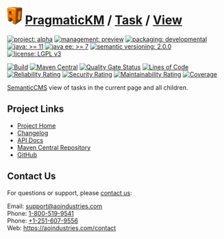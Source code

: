 # [<img src="ao-logo.png" alt="AO Logo" width="35" height="40">](https://github.com/ao-apps) [PragmaticKM](https://github.com/ao-apps/pragmatickm) / [Task](https://github.com/ao-apps/pragmatickm-task) / [View](https://github.com/ao-apps/pragmatickm-task-view)

[![project: alpha](https://pragmatickm.com/ao-badges/project-alpha.svg)](https://aoindustries.com/life-cycle#project-alpha)
[![management: preview](https://pragmatickm.com/ao-badges/management-preview.svg)](https://aoindustries.com/life-cycle#management-preview)
[![packaging: developmental](https://pragmatickm.com/ao-badges/packaging-developmental.svg)](https://aoindustries.com/life-cycle#packaging-developmental)  
[![java: &gt;= 11](https://pragmatickm.com/ao-badges/java-11.svg)](https://docs.oracle.com/en/java/javase/11/)
[![java ee: &gt;= 7](https://pragmatickm.com/ao-badges/javaee-7.svg)](https://docs.oracle.com/javaee/7/)
[![semantic versioning: 2.0.0](https://pragmatickm.com/ao-badges/semver-2.0.0.svg)](http://semver.org/spec/v2.0.0.html)
[![license: LGPL v3](https://pragmatickm.com/ao-badges/license-lgpl-3.0.svg)](https://www.gnu.org/licenses/lgpl-3.0)

[![Build](https://github.com/ao-apps/pragmatickm-task-view/workflows/Build/badge.svg?branch=master)](https://github.com/ao-apps/pragmatickm-task-view/actions?query=workflow%3ABuild)
[![Maven Central](https://maven-badges.herokuapp.com/maven-central/com.pragmatickm/pragmatickm-task-view/badge.svg)](https://maven-badges.herokuapp.com/maven-central/com.pragmatickm/pragmatickm-task-view)
[![Quality Gate Status](https://sonarcloud.io/api/project_badges/measure?branch=master&project=com.pragmatickm%3Apragmatickm-task-view&metric=alert_status)](https://sonarcloud.io/dashboard?branch=master&id=com.pragmatickm%3Apragmatickm-task-view)
[![Lines of Code](https://sonarcloud.io/api/project_badges/measure?branch=master&project=com.pragmatickm%3Apragmatickm-task-view&metric=ncloc)](https://sonarcloud.io/component_measures?branch=master&id=com.pragmatickm%3Apragmatickm-task-view&metric=ncloc)  
[![Reliability Rating](https://sonarcloud.io/api/project_badges/measure?branch=master&project=com.pragmatickm%3Apragmatickm-task-view&metric=reliability_rating)](https://sonarcloud.io/component_measures?branch=master&id=com.pragmatickm%3Apragmatickm-task-view&metric=Reliability)
[![Security Rating](https://sonarcloud.io/api/project_badges/measure?branch=master&project=com.pragmatickm%3Apragmatickm-task-view&metric=security_rating)](https://sonarcloud.io/component_measures?branch=master&id=com.pragmatickm%3Apragmatickm-task-view&metric=Security)
[![Maintainability Rating](https://sonarcloud.io/api/project_badges/measure?branch=master&project=com.pragmatickm%3Apragmatickm-task-view&metric=sqale_rating)](https://sonarcloud.io/component_measures?branch=master&id=com.pragmatickm%3Apragmatickm-task-view&metric=Maintainability)
[![Coverage](https://sonarcloud.io/api/project_badges/measure?branch=master&project=com.pragmatickm%3Apragmatickm-task-view&metric=coverage)](https://sonarcloud.io/component_measures?branch=master&id=com.pragmatickm%3Apragmatickm-task-view&metric=Coverage)

[SemanticCMS](https://github.com/ao-apps/semanticcms) view of tasks in the current page and all children.

## Project Links
* [Project Home](https://pragmatickm.com/task/view/)
* [Changelog](https://pragmatickm.com/task/view/changelog)
* [API Docs](https://pragmatickm.com/task/view/apidocs/)
* [Maven Central Repository](https://search.maven.org/artifact/com.pragmatickm/pragmatickm-task-view)
* [GitHub](https://github.com/ao-apps/pragmatickm-task-view)

## Contact Us
For questions or support, please [contact us](https://aoindustries.com/contact):

Email: [support@aoindustries.com](mailto:support@aoindustries.com)  
Phone: [1-800-519-9541](tel:1-800-519-9541)  
Phone: [+1-251-607-9556](tel:+1-251-607-9556)  
Web: https://aoindustries.com/contact
